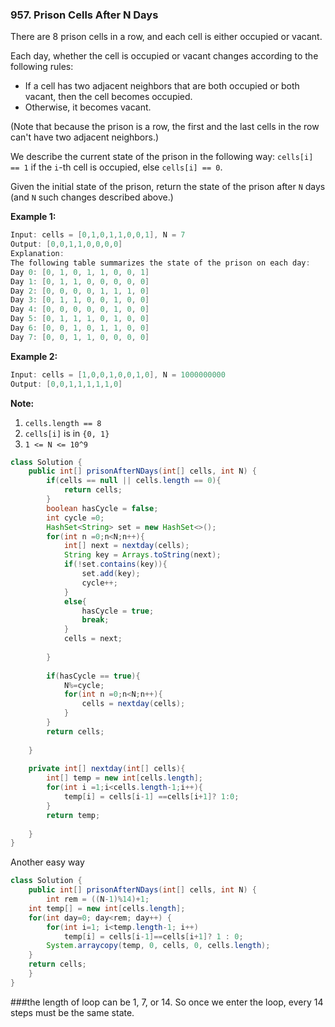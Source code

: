### 957. Prison Cells After N Days

There are 8 prison cells in a row, and each cell is either occupied or vacant.

Each day, whether the cell is occupied or vacant changes according to the following rules:

- If a cell has two adjacent neighbors that are both occupied or both vacant, then the cell becomes occupied.
- Otherwise, it becomes vacant.

(Note that because the prison is a row, the first and the last cells in the row can't have two adjacent neighbors.)

We describe the current state of the prison in the following way: `cells[i] == 1` if the `i`-th cell is occupied, else `cells[i] == 0`.

Given the initial state of the prison, return the state of the prison after `N` days (and `N` such changes described above.)

**Example 1:**

```java
Input: cells = [0,1,0,1,1,0,0,1], N = 7
Output: [0,0,1,1,0,0,0,0]
Explanation: 
The following table summarizes the state of the prison on each day:
Day 0: [0, 1, 0, 1, 1, 0, 0, 1]
Day 1: [0, 1, 1, 0, 0, 0, 0, 0]
Day 2: [0, 0, 0, 0, 1, 1, 1, 0]
Day 3: [0, 1, 1, 0, 0, 1, 0, 0]
Day 4: [0, 0, 0, 0, 0, 1, 0, 0]
Day 5: [0, 1, 1, 1, 0, 1, 0, 0]
Day 6: [0, 0, 1, 0, 1, 1, 0, 0]
Day 7: [0, 0, 1, 1, 0, 0, 0, 0]
```

**Example 2:**

```java
Input: cells = [1,0,0,1,0,0,1,0], N = 1000000000
Output: [0,0,1,1,1,1,1,0]
```

**Note:**

1. `cells.length == 8`
2. `cells[i]` is in `{0, 1}`
3. `1 <= N <= 10^9`

~~~java
class Solution {
    public int[] prisonAfterNDays(int[] cells, int N) {
        if(cells == null || cells.length == 0){
            return cells;
        }
        boolean hasCycle = false;
        int cycle =0;
        HashSet<String> set = new HashSet<>();
        for(int n =0;n<N;n++){
            int[] next = nextday(cells);
            String key = Arrays.toString(next);
            if(!set.contains(key)){
                set.add(key);
                cycle++;
            }
            else{
                hasCycle = true;
                break;
            }
            cells = next;
            
        }
        
        if(hasCycle == true){
            N%=cycle;
            for(int n =0;n<N;n++){
                cells = nextday(cells);
            }
        }
        return cells;
        
    }
    
    private int[] nextday(int[] cells){
        int[] temp = new int[cells.length];
        for(int i =1;i<cells.length-1;i++){
            temp[i] = cells[i-1] ==cells[i+1]? 1:0;
        }
        return temp;
        
    }
}
~~~

Another easy way

~~~java
class Solution {
    public int[] prisonAfterNDays(int[] cells, int N) {
        int rem = ((N-1)%14)+1;
	int temp[] = new int[cells.length];
	for(int day=0; day<rem; day++) {
		for(int i=1; i<temp.length-1; i++) 
			temp[i] = cells[i-1]==cells[i+1]? 1 : 0;
		System.arraycopy(temp, 0, cells, 0, cells.length);
	}
	return cells;
    }
}
~~~

###the length of loop can be 1, 7, or 14.  So once we enter the loop, every 14 steps must be the same state.


